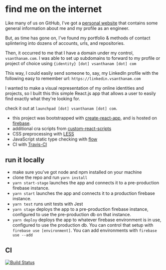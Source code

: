 # find me on the internet

Like many of us on GitHub, I've got a [personal website](https://www.vsanthanam.com) that contains some general information about me and my profile as an engineer.

But, as time has gone on, I've found my portfolio & methods of contact splintering into dozens of accounts, urls, and repositories.

Then, it occurred to me that I have a domain under my control, `vsanthanam.com`. I was able to set up subdomains to forward to my profile or project of choice using `{identity} [dot] vsanthanam [dot] com`

This way, I could easily send someone to, say, my LinkedIn profile with the following easy to remember url: `https://linkedin.vsanthanam.com`

I wanted to make a visual representation of my online identities and projects, so I built this this simple React.js app that allows a user to easily find exactly what they're looking for.

check it out at `launchpad [dot] vsanthanam [dot] com`.

 * this project was bootstrapped with [create-react-app](https://github.com/facebook/create-react-app), and is hosted on [firebase](https://firebase.google.com).
 * additional cra scripts from [custom-react-scripts](https://www.npmjs.com/package/custom-react-scripts)
 * CSS preprocessing with [LESS](https://lesscss.org)
 * JavaScript static type checking with [flow](https://www.flow.org)
 * CI with [Travis-CI](https://travis-ci.org)

 ## run it locally

 * make sure you've got node and npm installed on your machine
 * clone the repo and run `yarn install`
 * `yarn start-stage` launches the app and connects it to a pre-production firebase instance.
 * `yarn start` launches the app and connects it to a production firebase instance.
 * `yarn test` runs unit tests with Jest
 * `yarn stage` deploys the app to a pre-production firebase instance, configured to use the pre-production db on that instance.
 * `yarn deploy` deploys the app to whatever firebase environment is in use, configured to use the production db. You can control that setup with `firebase use [environment]`. You can add environments with `firebase use --add`
 
 ## CI

[![Build Status](https://travis-ci.org/vsanthanam/vslaunchpad.svg?branch=master)](https://travis-ci.org/vsanthanam/vslaunchpad)
